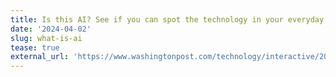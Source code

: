 ```yaml
---
title: Is this AI? See if you can spot the technology in your everyday life.
date: '2024-04-02'
slug: what-is-ai
tease: true
external_url: 'https://www.washingtonpost.com/technology/interactive/2024/what-is-ai/'
---
```

